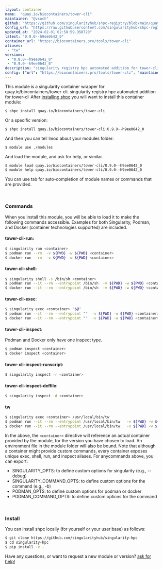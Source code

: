 ```yaml
---
layout: container
name:  "quay.io/biocontainers/tower-cli"
maintainer: "@vsoch"
github: "https://github.com/singularityhub/shpc-registry/blob/main/quay.io/biocontainers/tower-cli/container.yaml"
config_url: "https://raw.githubusercontent.com/singularityhub/shpc-registry/main/quay.io/biocontainers/tower-cli/container.yaml"
updated_at: "2024-02-01 02:58:59.358720"
latest: "0.9.0--h9ee0642_0"
container_url: "https://biocontainers.pro/tools/tower-cli"
aliases:
 - "tw"
versions:
 - "0.8.0--h9ee0642_0"
 - "0.9.0--h9ee0642_0"
description: "singularity registry hpc automated addition for tower-cli"
config: {"url": "https://biocontainers.pro/tools/tower-cli", "maintainer": "@vsoch", "description": "singularity registry hpc automated addition for tower-cli", "latest": {"0.9.0--h9ee0642_0": "sha256:f1933881b602f88c6a9960f5144afeb1413f41bc165a2ccf8e6bda913d11b7e2"}, "tags": {"0.8.0--h9ee0642_0": "sha256:98825f778dd02b2803950474dbe80ffb3d0da267d98f65153ff2c2019c995eec", "0.9.0--h9ee0642_0": "sha256:f1933881b602f88c6a9960f5144afeb1413f41bc165a2ccf8e6bda913d11b7e2"}, "docker": "quay.io/biocontainers/tower-cli", "aliases": {"tw": "/usr/local/bin/tw"}}
---
```


This module is a singularity container wrapper for quay.io/biocontainers/tower-cli.
singularity registry hpc automated addition for tower-cli
After [installing shpc](#install) you will want to install this container module:


```bash
$ shpc install quay.io/biocontainers/tower-cli
```

Or a specific version:

```bash
$ shpc install quay.io/biocontainers/tower-cli:0.9.0--h9ee0642_0
```

And then you can tell lmod about your modules folder:

```bash
$ module use ./modules
```

And load the module, and ask for help, or similar.

```bash
$ module load quay.io/biocontainers/tower-cli/0.9.0--h9ee0642_0
$ module help quay.io/biocontainers/tower-cli/0.9.0--h9ee0642_0
```

You can use tab for auto-completion of module names or commands that are provided.

<br>

### Commands

When you install this module, you will be able to load it to make the following commands accessible.
Examples for both Singularity, Podman, and Docker (container technologies supported) are included.

#### tower-cli-run:

```bash
$ singularity run <container>
$ podman run --rm  -v ${PWD} -w ${PWD} <container>
$ docker run --rm  -v ${PWD} -w ${PWD} <container>
```

#### tower-cli-shell:

```bash
$ singularity shell -s /bin/sh <container>
$ podman run --it --rm --entrypoint /bin/sh  -v ${PWD} -w ${PWD} <container>
$ docker run --it --rm --entrypoint /bin/sh  -v ${PWD} -w ${PWD} <container>
```

#### tower-cli-exec:

```bash
$ singularity exec <container> "$@"
$ podman run --it --rm --entrypoint ""  -v ${PWD} -w ${PWD} <container> "$@"
$ docker run --it --rm --entrypoint ""  -v ${PWD} -w ${PWD} <container> "$@"
```

#### tower-cli-inspect:

Podman and Docker only have one inspect type.

```bash
$ podman inspect <container>
$ docker inspect <container>
```

#### tower-cli-inspect-runscript:

```bash
$ singularity inspect -r <container>
```

#### tower-cli-inspect-deffile:

```bash
$ singularity inspect -d <container>
```


#### tw

```bash
$ singularity exec <container> /usr/local/bin/tw
$ podman run --it --rm --entrypoint /usr/local/bin/tw   -v ${PWD} -w ${PWD} <container> -c " $@"
$ docker run --it --rm --entrypoint /usr/local/bin/tw   -v ${PWD} -w ${PWD} <container> -c " $@"
```



In the above, the `<container>` directive will reference an actual container provided
by the module, for the version you have chosen to load. An environment file in the
module folder will also be bound. Note that although a container
might provide custom commands, every container exposes unique exec, shell, run, and
inspect aliases. For anycommands above, you can export:

 - SINGULARITY_OPTS: to define custom options for singularity (e.g., --debug)
 - SINGULARITY_COMMAND_OPTS: to define custom options for the command (e.g., -b)
 - PODMAN_OPTS: to define custom options for podman or docker
 - PODMAN_COMMAND_OPTS: to define custom options for the command

<br>

### Install

You can install shpc locally (for yourself or your user base) as follows:

```bash
$ git clone https://github.com/singularityhub/singularity-hpc
$ cd singularity-hpc
$ pip install -e .
```

Have any questions, or want to request a new module or version? [ask for help!](https://github.com/singularityhub/singularity-hpc/issues)